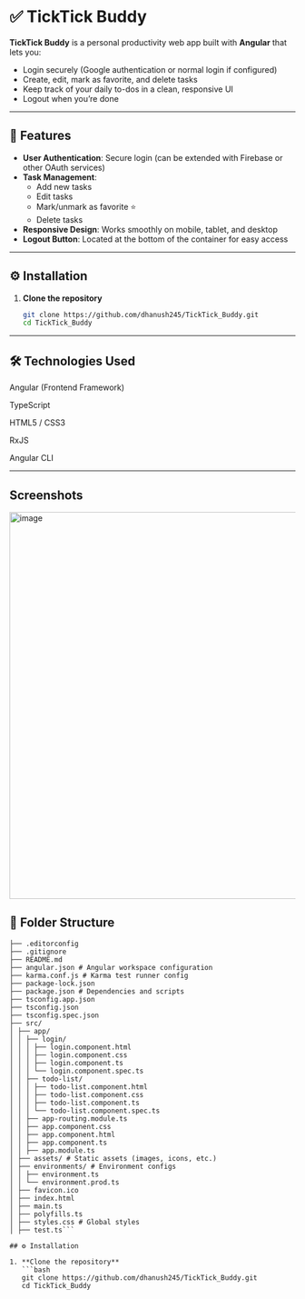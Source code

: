 # ✅ TickTick Buddy

**TickTick Buddy** is a personal productivity web app built with **Angular** that lets you:
- Login securely (Google authentication or normal login if configured)
- Create, edit, mark as favorite, and delete tasks
- Keep track of your daily to-dos in a clean, responsive UI
- Logout when you’re done

---

## 🚀 Features
- **User Authentication**: Secure login (can be extended with Firebase or other OAuth services)
- **Task Management**:
  - Add new tasks
  - Edit tasks
  - Mark/unmark as favorite ⭐
  - Delete tasks
- **Responsive Design**: Works smoothly on mobile, tablet, and desktop
- **Logout Button**: Located at the bottom of the container for easy access

---

## ⚙️ Installation

1. **Clone the repository**
   ```bash
   git clone https://github.com/dhanush245/TickTick_Buddy.git
   cd TickTick_Buddy
---

## 🛠️ Technologies Used
Angular (Frontend Framework)

TypeScript

HTML5 / CSS3

RxJS

Angular CLI

---

## Screenshots
<img width="1166" height="681" alt="image" src="https://github.com/user-attachments/assets/f147e336-f6f2-4369-9b48-f5dbcc852044" />


## 📂 Folder Structure
```├── .browserslistrc
├── .editorconfig
├── .gitignore
├── README.md
├── angular.json # Angular workspace configuration
├── karma.conf.js # Karma test runner config
├── package-lock.json
├── package.json # Dependencies and scripts
├── tsconfig.app.json
├── tsconfig.json
├── tsconfig.spec.json
├── src/
│ ├── app/
│ │ ├── login/
│ │ │ ├── login.component.html
│ │ │ ├── login.component.css
│ │ │ ├── login.component.ts
│ │ │ └── login.component.spec.ts
│ │ ├── todo-list/
│ │ │ ├── todo-list.component.html
│ │ │ ├── todo-list.component.css
│ │ │ ├── todo-list.component.ts
│ │ │ └── todo-list.component.spec.ts
│ │ ├── app-routing.module.ts
│ │ ├── app.component.css
│ │ ├── app.component.html
│ │ ├── app.component.ts
│ │ ├── app.module.ts
│ ├── assets/ # Static assets (images, icons, etc.)
│ ├── environments/ # Environment configs
│ │ ├── environment.ts
│ │ └── environment.prod.ts
│ ├── favicon.ico
│ ├── index.html
│ ├── main.ts
│ ├── polyfills.ts
│ ├── styles.css # Global styles
│ ├── test.ts```

## ⚙️ Installation

1. **Clone the repository**
   ```bash
   git clone https://github.com/dhanush245/TickTick_Buddy.git
   cd TickTick_Buddy

